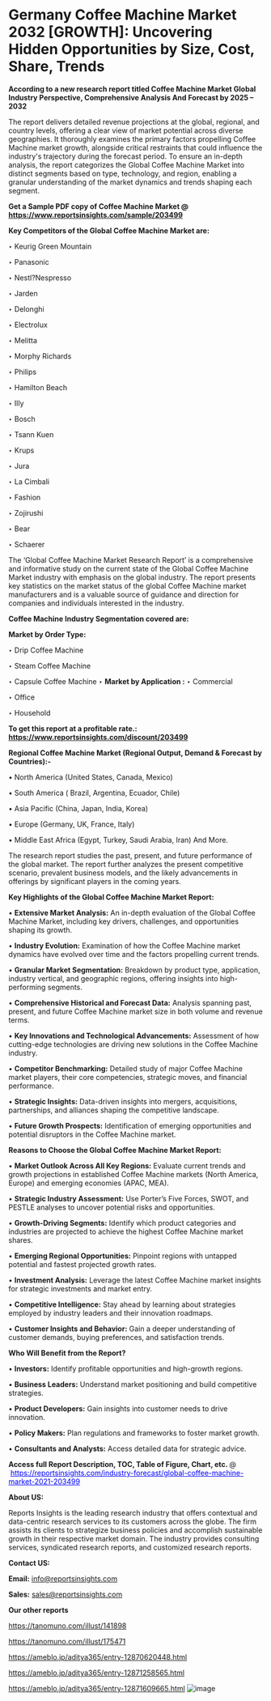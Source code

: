 # Germany Coffee Machine Market 2032 [GROWTH]: Uncovering Hidden Opportunities by Size, Cost, Share, Trends

<strong>According to a new research report titled Coffee Machine Market Global Industry Perspective, Comprehensive Analysis And Forecast by 2025 – 2032</strong>

The report delivers detailed revenue projections at the global, regional, and country levels, offering a clear view of market potential across diverse geographies. It thoroughly examines the primary factors propelling Coffee Machine market growth, alongside critical restraints that could influence the industry's trajectory during the forecast period. To ensure an in-depth analysis, the report categorizes the Global Coffee Machine Market into distinct segments based on type, technology, and region, enabling a granular understanding of the market dynamics and trends shaping each segment.

<strong>Get a Sample PDF copy of Coffee Machine Market </strong><strong>@<a href=https://www.reportsinsights.com/sample/203499 style=color:#0000ff;> https://www.reportsinsights.com/sample/203499</a></strong></font>

<strong>Key Competitors of the Global Coffee Machine Market are:</strong>

‣ Keurig Green Mountain

‣ Panasonic

‣ Nestl?Nespresso

‣ Jarden

‣ Delonghi

‣ Electrolux

‣ Melitta

‣ Morphy Richards

‣ Philips

‣ Hamilton Beach

‣ Illy

‣ Bosch

‣ Tsann Kuen

‣ Krups

‣ Jura

‣ La Cimbali

‣ Fashion

‣ Zojirushi

‣ Bear

‣ Schaerer

The ‘Global Coffee Machine Market Research Report’ is a comprehensive and informative study on the current state of the Global Coffee Machine Market industry with emphasis on the global industry. The report presents key statistics on the market status of the global Coffee Machine market manufacturers and is a valuable source of guidance and direction for companies and individuals interested in the industry.

<strong>Coffee Machine Industry Segmentation covered are:</strong>

<strong>Market by Order Type: </strong>

‣ Drip Coffee Machine

‣ Steam Coffee Machine

‣ Capsule Coffee Machine
‣ 
<strong>Market by Application :</strong>
‣ Commercial

‣ Office

‣ Household

<strong>To get this report at a profitable rate.: <a href=https://www.reportsinsights.com/discount/203499 style=color:#0000ff;>https://www.reportsinsights.com/discount/203499</a></strong></font>

<strong>Regional Coffee Machine Market (Regional Output, Demand &amp; Forecast by Countries):-</strong>

• North America (United States, Canada, Mexico)

• South America ( Brazil, Argentina, Ecuador, Chile)

• Asia Pacific (China, Japan, India, Korea)

• Europe (Germany, UK, France, Italy)

• Middle East Africa (Egypt, Turkey, Saudi Arabia, Iran) And More.

The research report studies the past, present, and future performance of the global market. The report further analyzes the present competitive scenario, prevalent business models, and the likely advancements in offerings by significant players in the coming years.

<strong>Key Highlights of the Global Coffee Machine Market Report:</strong>

• <strong>Extensive Market Analysis:</strong> An in-depth evaluation of the Global Coffee Machine Market, including key drivers, challenges, and opportunities shaping its growth.

• <strong>Industry Evolution:</strong> Examination of how the Coffee Machine market dynamics have evolved over time and the factors propelling current trends.

• <strong>Granular Market Segmentation:</strong> Breakdown by product type, application, industry vertical, and geographic regions, offering insights into high-performing segments.

• <strong>Comprehensive Historical and Forecast Data:</strong> Analysis spanning past, present, and future Coffee Machine market size in both volume and revenue terms.

• <strong>Key Innovations and Technological Advancements:</strong> Assessment of how cutting-edge technologies are driving new solutions in the Coffee Machine industry.

• <strong>Competitor Benchmarking:</strong> Detailed study of major Coffee Machine market players, their core competencies, strategic moves, and financial performance.

• <strong>Strategic Insights:</strong> Data-driven insights into mergers, acquisitions, partnerships, and alliances shaping the competitive landscape.

• <strong>Future Growth Prospects:</strong> Identification of emerging opportunities and potential disruptors in the Coffee Machine market.

<strong>Reasons to Choose the Global Coffee Machine Market Report:</strong>

• <strong>Market Outlook Across All Key Regions:</strong> Evaluate current trends and growth projections in established Coffee Machine markets (North America, Europe) and emerging economies (APAC, MEA).

• <strong>Strategic Industry Assessment:</strong> Use Porter’s Five Forces, SWOT, and PESTLE analyses to uncover potential risks and opportunities.

• <strong>Growth-Driving Segments:</strong> Identify which product categories and industries are projected to achieve the highest Coffee Machine market shares.

• <strong>Emerging Regional Opportunities:</strong> Pinpoint regions with untapped potential and fastest projected growth rates.

• <strong>Investment Analysis:</strong> Leverage the latest Coffee Machine market insights for strategic investments and market entry.

• <strong>Competitive Intelligence:</strong> Stay ahead by learning about strategies employed by industry leaders and their innovation roadmaps.

• <strong>Customer Insights and Behavior:</strong> Gain a deeper understanding of customer demands, buying preferences, and satisfaction trends.

<strong>Who Will Benefit from the Report?</strong>

• <strong>Investors:</strong> Identify profitable opportunities and high-growth regions.

• <strong>Business Leaders:</strong> Understand market positioning and build competitive strategies.

• <strong>Product Developers:</strong> Gain insights into customer needs to drive innovation.

• <strong>Policy Makers:</strong> Plan regulations and frameworks to foster market growth.

• <strong>Consultants and Analysts:</strong> Access detailed data for strategic advice.
</ul>
<strong>Access full Report Description, TOC, Table of Figure, Chart, etc. </strong>@  <a href=https://reportsinsights.com/industry-forecast/global-coffee-machine-market-2021-203499 style=color:#0000ff;>https://reportsinsights.com/industry-forecast/global-coffee-machine-market-2021-203499</a></font>

<strong><strong>About US</strong>:</strong>

Reports Insights is the leading research industry that offers contextual and data-centric research services to its customers across the globe. The firm assists its clients to strategize business policies and accomplish sustainable growth in their respective market domain. The industry provides consulting services, syndicated research reports, and customized research reports.

<strong>Contact US:</strong>

<p class=""""><b>Email:</b> <a href=mailto:info@reportsinsights.com>info@reportsinsights.com</a></p>
<p class=""""><b>Sales:</b> <a href=mailto:sales@reportsinsights.com>sales@reportsinsights.com</a></p>

<strong>Our other reports</strong>

<a href=https://tanomuno.com/illust/141898>https://tanomuno.com/illust/141898</a>

<a href=https://tanomuno.com/illust/175471>https://tanomuno.com/illust/175471</a>

<a href=https://ameblo.jp/aditya365/entry-12870620448.html>https://ameblo.jp/aditya365/entry-12870620448.html</a>

<a href=https://ameblo.jp/aditya365/entry-12871258565.html>https://ameblo.jp/aditya365/entry-12871258565.html</a>

<a href=https://ameblo.jp/aditya365/entry-12871609665.html>https://ameblo.jp/aditya365/entry-12871609665.html</a>
![image](https://github.com/user-attachments/assets/33d8fa7e-be05-422c-95d9-af0012bcba39)

